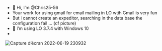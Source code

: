 - 👋 Hi, I’m @Chris25-56
- Your work for using gmail for email mailing in LO wtih Gmail is very fun
- But i cannot create an expeditor, searching in the data base the configuration fail ... (cf picture)
- 💞️ I’m using LO 3.7.4 with Windows 10
- 

<!---
Chris25-56/Chris25-56 is a ✨ special ✨ repository because its `README.md` (this file) appears on your GitHub profile.
You can click the Preview link to take a look at your changes.
--->
![Capture d’écran 2022-06-19 230932](https://user-images.githubusercontent.com/74775133/174500383-f515755e-95d0-4543-b936-3271fae075fa.jpg)
